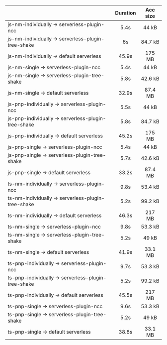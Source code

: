 |                                                     | Duration | Acc size |
| :-------------------------------------------------- | :------: | :------: |
| js-nm-individually -> serverless-plugin-ncc         |   5.4s   |   44 kB  |
| js-nm-individually -> serverless-plugin-tree-shake  |    6s    |  84.7 kB |
| js-nm-individually -> default serverless            |   45.9s  |  175 MB  |
| js-nm-single -> serverless-plugin-ncc               |   5.4s   |   44 kB  |
| js-nm-single -> serverless-plugin-tree-shake        |   5.8s   |  42.6 kB |
| js-nm-single -> default serverless                  |   32.9s  |  87.4 MB |
| js-pnp-individually -> serverless-plugin-ncc        |   5.5s   |   44 kB  |
| js-pnp-individually -> serverless-plugin-tree-shake |   5.8s   |  84.7 kB |
| js-pnp-individually -> default serverless           |   45.2s  |  175 MB  |
| js-pnp-single -> serverless-plugin-ncc              |   5.4s   |   44 kB  |
| js-pnp-single -> serverless-plugin-tree-shake       |   5.7s   |  42.6 kB |
| js-pnp-single -> default serverless                 |   33.2s  |  87.4 MB |
| ts-nm-individually -> serverless-plugin-ncc         |   9.8s   |  53.4 kB |
| ts-nm-individually -> serverless-plugin-tree-shake  |   5.2s   |  99.2 kB |
| ts-nm-individually -> default serverless            |   46.3s  |  217 MB  |
| ts-nm-single -> serverless-plugin-ncc               |   9.8s   |  53.3 kB |
| ts-nm-single -> serverless-plugin-tree-shake        |   5.2s   |   49 kB  |
| ts-nm-single -> default serverless                  |   41.9s  |  33.1 MB |
| ts-pnp-individually -> serverless-plugin-ncc        |   9.7s   |  53.3 kB |
| ts-pnp-individually -> serverless-plugin-tree-shake |   5.2s   |  99.2 kB |
| ts-pnp-individually -> default serverless           |   45.5s  |  217 MB  |
| ts-pnp-single -> serverless-plugin-ncc              |   9.6s   |  53.3 kB |
| ts-pnp-single -> serverless-plugin-tree-shake       |   5.2s   |   49 kB  |
| ts-pnp-single -> default serverless                 |   38.8s  |  33.1 MB |